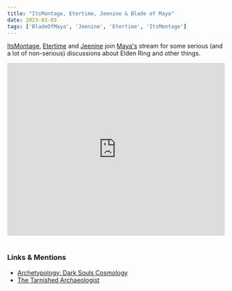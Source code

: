 ```yaml
---
title: "ItsMontage, Etertime, Jeenine & Blade of Maya"
date: 2023-03-03
tags: ['BladeOfMaya', 'Jeenine', 'Etertime', 'ItsMontage']
---
```


[ItsMontage](https://www.twitch.tv/itsmontage), [Etertime](https://www.twitch.tv/etertime) and [Jeenine](https://www.twitch.tv/jeenine) join [Maya's](https://www.twitch.tv/bladeofmaya) stream for some serious (and a lot of non-serious) discussions about Elden Ring and other things.

<iframe width="100%" height="400" src="https://www.youtube.com/embed/9ygGSNWJffY" title="YouTube video player" frameborder="0" allow="accelerometer; autoplay; clipboard-write; encrypted-media; gyroscope; picture-in-picture" allowfullscreen></iframe><br><br>

### Links & Mentions

- [Archetypology: Dark Souls Cosmology](https://www.youtube.com/watch?v=VtxB9R4Ld70)
- [The Tarnished Archaeologist](https://www.youtube.com/@tarnishedarchaeologist)

